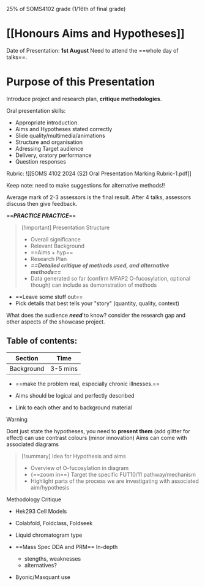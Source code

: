 25% of SOMS4102 grade (1/16th of final grade)
# [[Honours Aims and Hypotheses]]

Date of Presentation: **1st August**
Need to attend the ==whole day of talks==.

# Purpose of this Presentation
Introduce project and research plan, **critique methodologies**.

Oral presentation skills:
- Appropriate introduction.
- Aims and Hypotheses stated correctly
- Slide quality/multimedia/animations
- Structure and organisation
- Adressing Target audience
- Delivery, oratory performance
- Question responses

Rubric:
![[SOMS 4102 2024 (S2) Oral Presentation Marking Rubric-1.pdf]]

Keep note: need to make suggestions for alternative methods!!

Average mark of 2-3 assessors is the final result.
After 4 talks, assessors discuss then give feedback.

==***PRACTICE PRACTICE***==

> [!important] Presentation Structure
> - Overall significance
> - Relevant Background
> - ==Aims + hyp==
> - Research Plan
> - ***==Detailed critique of methods used, and alternative methods==***
> - Data generated so far (confirm MFAP2 O-fucosylation, optional though) can include as demonstration of methods

- ==Leave some stuff out==
- Pick details that best tells your "story" (quantity, quality, context)

What does the audience ***need*** to know? consider the research gap and other aspects of the showcase project.

## Table of contents:

| Section    | Time     |
| ---------- | -------- |
| Background | 3-5 mins |

- ==make the problem real, especially chronic illnesses.==

- Aims should be logical and perfectly described
- Link to each other and to background material
> [!warning] 
> Dont just  state the hypotheses, you need to **present them** (add glitter for effect)
> can use contrast colours (minor innovation)
> Aims can come with associated diagrams


> [!summary] Idea for Hypothesis and aims
> - Overview of O-fucosylation in diagram
> - {==zoom in==} Target the specific FUT10/11 pathway/mechanism
> - Highlight parts of the process we are investigating with associated aim/hypothesis 




Methodology Critique

- Hek293 Cell Models

- Colabfold, Foldclass, Foldseek

- Liquid chromatogram type

- ==Mass Spec DDA and PRM== In-depth
	- stengths, weaknesses
	- alternatives?
- Byonic/Maxquant use





